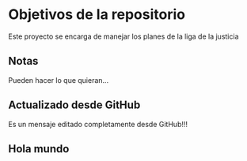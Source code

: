 # Objetivos de la repositorio

Este proyecto se encarga de manejar los planes de la liga de la justicia


## Notas
Pueden hacer lo que quieran...

## Actualizado desde GitHub
Es un mensaje editado completamente desde GitHub!!!

## Hola mundo

